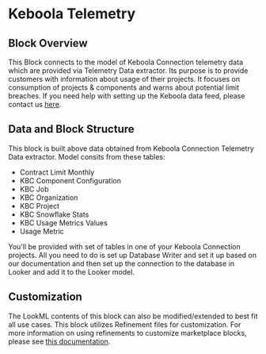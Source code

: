 # Keboola Telemetry

## Block Overview
This Block connects to the model of Keboola Connection telemetry data which are provided via Telemetry Data extractor. Its purpose is to provide customers with information about usage of their projects. It focuses on consumption of projects & components and warns about potential limit breaches. If you need help with setting up the Keboola data feed, please contact us [here](https://get.keboola.com/lookerblocks?block=keboola_telemetry).

## Data and Block Structure
This block is built above data obtained from Keboola Connection Telemetry Data extractor. Model consits from these tables:

*  Contract Limit Monthly
*  KBC Component Configuration
*  KBC Job
*  KBC Organization
*  KBC Project
*  KBC Snowflake Stats
*  KBC Usage Metrics Values
*  Usage Metric

You'll be provided with set of tables in one of your Keboola Connection projects. All you need to do is set up Database Writer and set it up based on our documentation and then set up the connection to the database in Looker and add it to the Looker model.

## Customization
The LookML contents of this block can also be modified/extended to best fit all use cases.
This block utilizes Refinement files for customization. For more information on using refinements to customize marketplace blocks, please see [this documentation](https://docs.looker.com/data-modeling/marketplace/customize-blocks).
